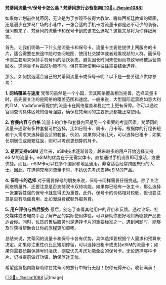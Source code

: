 **梵蒂冈流量卡/保号卡怎么选？梵蒂冈旅行必备指南[[TG💪+ @esim1088](https://t.me/s/esim1088)]**

如果你计划前往梵蒂冈，无论是为了参观圣彼得大教堂、瞻仰西斯廷教堂的壁画，还是漫步在罗马广场的小巷中，一张合适的手机卡或流量卡都是必不可少的装备。但问题来了，梵蒂冈的流量卡和保号卡到底该怎么选呢？这篇文章将为你详细解答。

首先，让我们明确一下什么是流量卡和保号卡。流量卡主要是提供上网服务的卡片，适合需要在旅途中随时查阅地图、使用社交媒体或者观看视频的人群。而保号卡则主要用来保持手机号码的活跃状态，避免因长时间未使用而导致号码被运营商回收。这两类卡片虽然功能不同，但在实际使用中往往需要结合选择。

那么，如何挑选适合自己的梵蒂冈流量卡或保号卡呢？以下是一些关键点供你参考：

**1. 网络覆盖与速度**
梵蒂冈虽然是一个小国，但其网络覆盖相当完善。选择流量卡时，首先要关注的是网络的覆盖范围和速度。一般来说，大型国际运营商如意大利的TIM、Vodafone等提供的流量卡在网络覆盖和稳定性上更有保障。你可以通过官网查询具体区域的信号强度，确保在梵蒂冈的主要景点都能正常使用。

**2. 套餐内容与价格**
流量卡的价格和套餐内容是另一个重要的考量因素。梵蒂冈的流量卡通常有多种套餐可供选择，比如日租卡、周卡、月卡等。根据你的行程长短和个人需求来选择最合适的套餐。例如，如果你只待几天，可以选择日租卡；如果长期居住或频繁往返，则可以考虑更划算的月卡。

**3. 是否支持eSIM**
近年来，eSIM技术逐渐普及，越来越多的用户开始选择支持eSIM的流量卡。eSIM的优势在于无需实体卡，直接通过手机设置即可激活，方便快捷。而且，eSIM卡可以在多个国家和地区通用，非常适合经常跨国旅行的人士。因此，在选购梵蒂冈流量卡时，不妨优先考虑支持eSIM的产品。

**4. 保号卡的选择**
对于需要保号的朋友来说，保号卡同样需要仔细挑选。除了关注网络质量外，还要注意是否支持双卡双待功能。如果你已经有一张主卡，那么选择一张兼容性强的保号卡就显得尤为重要。此外，保号卡的价格相对较低，但也要注意是否有隐藏费用，比如漫游费或额外服务费。

**5. 用户评价与售后服务**
最后，别忘了查看其他用户的评价和反馈。通过论坛、社交媒体或者电商平台了解产品的实际使用体验，可以帮助你更好地判断哪款产品更适合你。同时，优质的售后服务也是选择卡片的重要标准之一。遇到问题时，能够及时获得帮助会让你的旅程更加顺畅。

总结来说，梵蒂冈的流量卡和保号卡各有优势，具体选择要根据个人需求和预算来决定。如果你注重性价比且短期停留，可以选择日租卡或支持eSIM的流量卡；如果你需要长期保持号码活跃，则应优先考虑功能全面的保号卡。无论选择哪种卡片，记得提前做好功课，确保旅途无忧。

希望这篇指南能帮助你在梵蒂冈的旅行中畅行无阻！祝你玩得开心，收获满满！

[[TG💪+ @esim1088](https://t.me/s/esim1088) ![Image](https://i.postimg.cc/4NQfJmqS/Snipaste-2025-05-13-00-14-12.png)]